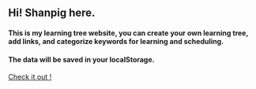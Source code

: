 ## Hi! Shanpig here.
#### This is my learning tree website, you can create your own learning tree, add links, and categorize keywords for learning and scheduling.
#### The data will be saved in your localStorage.
<a href="https://shanpig.github.io/front_end_programming/keyword_tree/index.html" target="_blank">Check it out !</a>

